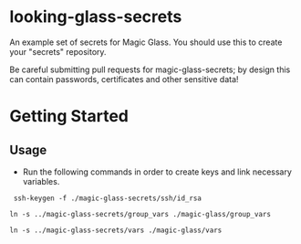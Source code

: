looking-glass-secrets
=====================

An example set of secrets for Magic Glass. You should use this to create your "secrets" repository.

Be careful submitting pull requests for magic-glass-secrets; by design this can contain passwords,
certificates and other sensitive data!

Getting Started
===============

Usage
-----
* Run the following commands in order to create keys and link necessary variables.

` ssh-keygen -f ./magic-glass-secrets/ssh/id_rsa`

`ln -s ../magic-glass-secrets/group_vars ./magic-glass/group_vars`

`ln -s ../magic-glass-secrets/vars ./magic-glass/vars`
